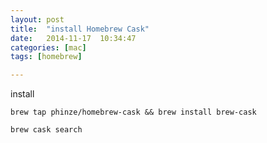 ```yaml
---
layout: post
title:  "install Homebrew Cask"
date:   2014-11-17	10:34:47
categories: [mac]
tags: [homebrew]

---
```


install

```
brew tap phinze/homebrew-cask && brew install brew-cask
```

```
brew cask search
```